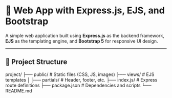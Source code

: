 # 🚀 Web App with Express.js, EJS, and Bootstrap

A simple web application built using **Express.js** as the backend framework, **EJS** as the templating engine, and **Bootstrap 5** for responsive UI design.

---

## 📁 Project Structure

project/
├── public/ # Static files (CSS, JS, images)
├── views/ # EJS templates
│ ├── partials/ # Header, footer, etc.
├── index.js/ # Express route definitions
├── package.json # Dependencies and scripts
└── README.md